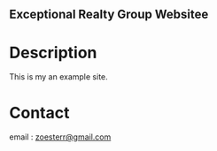 Exceptional Realty Group Websitee
---

# Description 

This is my an example site. 

# Contact

email : zoesterr@gmail.com

